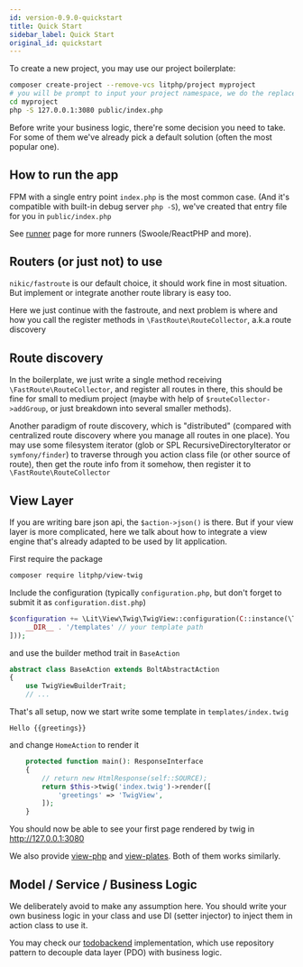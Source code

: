 ```yaml
---
id: version-0.9.0-quickstart
title: Quick Start
sidebar_label: Quick Start
original_id: quickstart
---
```


To create a new project, you may use our project boilerplate:

```bash
composer create-project --remove-vcs litphp/project myproject
# you will be prompt to input your project namespace, we do the replace work for you
cd myproject
php -S 127.0.0.1:3080 public/index.php

```

Before write your business logic, there're some decision you need to take. For some of them we've already pick a default solution (often the most popular one).

## How to run the app

FPM with a single entry point `index.php` is the most common case. (And it's compatible with built-in debug server `php -S`), we've created that entry file for you in `public/index.php`

See [runner](runner) page for more runners (Swoole/ReactPHP and more).

## Routers (or just not) to use

`nikic/fastroute` is our default choice, it should work fine in most situation. But implement or integrate another route library is easy too.

Here we just continue with the fastroute, and next problem is where and how you call the register methods in `\FastRoute\RouteCollector`, a.k.a route discovery

## Route discovery

In the boilerplate, we just write a single method receiving `\FastRoute\RouteCollector`, and register all routes in there, this should be fine for small to medium project (maybe with help of `$routeCollector->addGroup`, or just breakdown into several smaller methods).

Another paradigm of route discovery, which is "distributed" (compared with centralized route discovery where you manage all routes in one place). You may use some filesystem iterator (glob or SPL RecursiveDirectoryIterator or `symfony/finder`) to traverse through you action class file (or other source of route), then get the route info from it somehow, then register it to `\FastRoute\RouteCollector`

## View Layer

If you are writing bare json api, the `$action->json()`  is there. But if your view layer is more complicated, here we talk about how to integrate a view engine that's already adapted to be used by lit application.

First require the package

```bash
composer require litphp/view-twig
```

Include the configuration (typically `configuration.php`, but don't forget to submit it as `configuration.dist.php`)

```php
$configuration += \Lit\View\Twig\TwigView::configuration(C::instance(\Twig\Loader\FilesystemLoader::class, [
    __DIR__ . '/templates' // your template path
]));
```

and use the builder method trait in `BaseAction`

```php
abstract class BaseAction extends BoltAbstractAction
{
    use TwigViewBuilderTrait;
    // ...
```

That's all setup, now we start write some template in `templates/index.twig`

```twig
Hello {{greetings}}
```

and change `HomeAction` to render it

```php
    protected function main(): ResponseInterface
    {
        // return new HtmlResponse(self::SOURCE);
        return $this->twig('index.twig')->render([
            'greetings' => 'TwigView',
        ]);
    }

```

You should now be able to see your first page rendered by twig in http://127.0.0.1:3080

We also provide [view-php](https://github.com/litphp/view-php) and [view-plates](https://github.com/litphp/view-plates). Both of them works similarly.

## Model / Service / Business Logic

We deliberately avoid to make any assumption here. You should write your own business logic in your class  and use DI (setter injector) to inject them in action class to use it.

You may check our [todobackend](https://github.com/litphp/todobackend) implementation, which use repository pattern to decouple data layer (PDO) with business logic.

